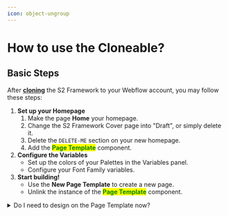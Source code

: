 ```yaml
---
icon: object-ungroup
---
```


# How to use the Cloneable?

## Basic Steps

After [**cloning**](https://s2-framework.webflow.io/?utm_source=gitbook\&utm_medium=docs\&utm_campaign=s2) the S2 Framework to your Webflow account, you may follow these steps:

1. **Set up your Homepage**
   1. Make the page **Home** your homepage.
   2. Change the S2 Framework Cover page into "Draft", or simply delete it.
   3. Delete the `DELETE-ME` section on your new homepage.
   4. Add the <mark style="color:green;">**Page Template**</mark> component.
2. **Configure the Variables**
   * Set up the colors of your Palettes in the Variables panel.
   * Configure your Font Family variables.
3. **Start building!**
   * Use the **New Page Template** to create a new page.
   * Unlink the instance of the <mark style="color:green;">**Page Template**</mark> component.

<details>

<summary>Do I need to design on the Page Template now?</summary>

No, you don't need to do so at the beginning.

Designing a large page inside a component can be inconvenient.

You can begin designing by unlinking the <mark style="color:green;">**Page Template**</mark> component on any blank page. Once your layouts are more consolidated, you can copy and paste the parts back to the <mark style="color:green;">**Page Template**</mark> component later.

</details>



